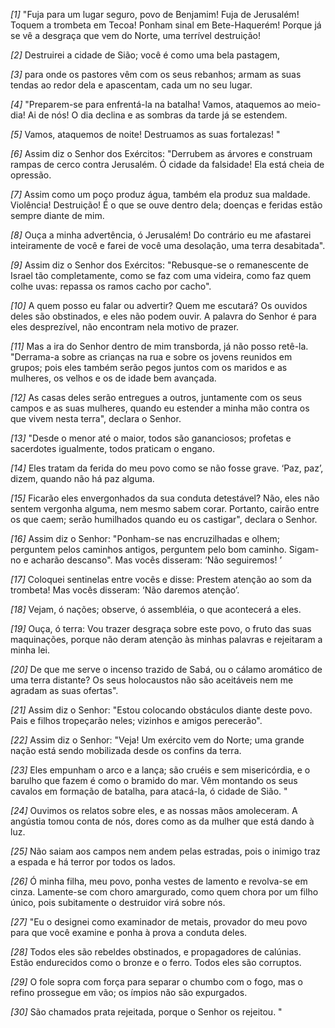 *[1]* "Fuja para um lugar seguro, povo de Benjamim! Fuja de Jerusalém! Toquem a trombeta em Tecoa! Ponham sinal em Bete-Haquerém! Porque já se vê a desgraça que vem do Norte, uma terrível destruição!

*[2]* Destruirei a cidade de Sião; você é como uma bela pastagem,

*[3]* para onde os pastores vêm com os seus rebanhos; armam as suas tendas ao redor dela e apascentam, cada um no seu lugar.

*[4]* "Preparem-se para enfrentá-la na batalha! Vamos, ataquemos ao meio-dia! Ai de nós! O dia declina e as sombras da tarde já se estendem.

*[5]* Vamos, ataquemos de noite! Destruamos as suas fortalezas! "

*[6]* Assim diz o Senhor dos Exércitos: "Derrubem as árvores e construam rampas de cerco contra Jerusalém. Ó cidade da falsidade! Ela está cheia de opressão.

*[7]* Assim como um poço produz água, também ela produz sua maldade. Violência! Destruição! É o que se ouve dentro dela; doenças e feridas estão sempre diante de mim.

*[8]* Ouça a minha advertência, ó Jerusalém! Do contrário eu me afastarei inteiramente de você e farei de você uma desolação, uma terra desabitada".

*[9]* Assim diz o Senhor dos Exércitos: "Rebusque-se o remanescente de Israel tão completamente, como se faz com uma videira, como faz quem colhe uvas: repassa os ramos cacho por cacho".

*[10]* A quem posso eu falar ou advertir? Quem me escutará? Os ouvidos deles são obstinados, e eles não podem ouvir. A palavra do Senhor é para eles desprezível, não encontram nela motivo de prazer.

*[11]* Mas a ira do Senhor dentro de mim transborda, já não posso retê-la. "Derrama-a sobre as crianças na rua e sobre os jovens reunidos em grupos; pois eles também serão pegos juntos com os maridos e as mulheres, os velhos e os de idade bem avançada.

*[12]* As casas deles serão entregues a outros, juntamente com os seus campos e as suas mulheres, quando eu estender a minha mão contra os que vivem nesta terra", declara o Senhor.

*[13]* "Desde o menor até o maior, todos são gananciosos; profetas e sacerdotes igualmente, todos praticam o engano.

*[14]* Eles tratam da ferida do meu povo como se não fosse grave. ‘Paz, paz’, dizem, quando não há paz alguma.

*[15]* Ficarão eles envergonhados da sua conduta detestável? Não, eles não sentem vergonha alguma, nem mesmo sabem corar. Portanto, cairão entre os que caem; serão humilhados quando eu os castigar", declara o Senhor.

*[16]* Assim diz o Senhor: "Ponham-se nas encruzilhadas e olhem; perguntem pelos caminhos antigos, perguntem pelo bom caminho. Sigam-no e acharão descanso". Mas vocês disseram: ‘Não seguiremos! ’

*[17]* Coloquei sentinelas entre vocês e disse: Prestem atenção ao som da trombeta! Mas vocês disseram: ‘Não daremos atenção’.

*[18]* Vejam, ó nações; observe, ó assembléia, o que acontecerá a eles.

*[19]* Ouça, ó terra: Vou trazer desgraça sobre este povo, o fruto das suas maquinações, porque não deram atenção às minhas palavras e rejeitaram a minha lei.

*[20]* De que me serve o incenso trazido de Sabá, ou o cálamo aromático de uma terra distante? Os seus holocaustos não são aceitáveis nem me agradam as suas ofertas".

*[21]* Assim diz o Senhor: "Estou colocando obstáculos diante deste povo. Pais e filhos tropeçarão neles; vizinhos e amigos perecerão".

*[22]* Assim diz o Senhor: "Veja! Um exército vem do Norte; uma grande nação está sendo mobilizada desde os confins da terra.

*[23]* Eles empunham o arco e a lança; são cruéis e sem misericórdia, e o barulho que fazem é como o bramido do mar. Vêm montando os seus cavalos em formação de batalha, para atacá-la, ó cidade de Sião. "

*[24]* Ouvimos os relatos sobre eles, e as nossas mãos amoleceram. A angústia tomou conta de nós, dores como as da mulher que está dando à luz.

*[25]* Não saiam aos campos nem andem pelas estradas, pois o inimigo traz a espada e há terror por todos os lados.

*[26]* Ó minha filha, meu povo, ponha vestes de lamento e revolva-se em cinza. Lamente-se com choro amargurado, como quem chora por um filho único, pois subitamente o destruidor virá sobre nós.

*[27]* "Eu o designei como examinador de metais, provador do meu povo para que você examine e ponha à prova a conduta deles.

*[28]* Todos eles são rebeldes obstinados, e propagadores de calúnias. Estão endurecidos como o bronze e o ferro. Todos eles são corruptos.

*[29]* O fole sopra com força para separar o chumbo com o fogo, mas o refino prossegue em vão; os ímpios não são expurgados.

*[30]* São chamados prata rejeitada, porque o Senhor os rejeitou. "

